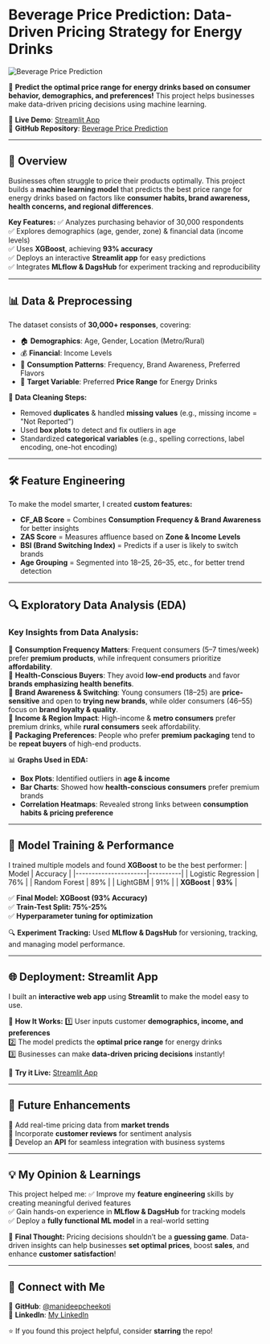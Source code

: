 # Beverage Price Prediction: Data-Driven Pricing Strategy for Energy Drinks

![Beverage Price Prediction](https://your-image-link.com)

🚀 **Predict the optimal price range for energy drinks based on consumer behavior, demographics, and preferences!** This project helps businesses make data-driven pricing decisions using machine learning.

🔗 **Live Demo**: [Streamlit App](https://beverage-price-prediction-manideep.streamlit.app/)  
📂 **GitHub Repository**: [Beverage Price Prediction](https://github.com/manideepcheekoti/beverage_price_prediction)

---

## 📌 Overview
Businesses often struggle to price their products optimally. This project builds a **machine learning model** that predicts the best price range for energy drinks based on factors like **consumer habits, brand awareness, health concerns, and regional differences**.

**Key Features:**
✅ Analyzes purchasing behavior of 30,000 respondents  
✅ Explores demographics (age, gender, zone) & financial data (income levels)  
✅ Uses **XGBoost**, achieving **93% accuracy**  
✅ Deploys an interactive **Streamlit app** for easy predictions  
✅ Integrates **MLflow & DagsHub** for experiment tracking and reproducibility  

---

## 📊 Data & Preprocessing
The dataset consists of **30,000+ responses**, covering:
- 🏠 **Demographics**: Age, Gender, Location (Metro/Rural)
- 💰 **Financial**: Income Levels
- 🍹 **Consumption Patterns**: Frequency, Brand Awareness, Preferred Flavors
- 🎯 **Target Variable**: Preferred **Price Range** for Energy Drinks

🔹 **Data Cleaning Steps:**
- Removed **duplicates** & handled **missing values** (e.g., missing income = "Not Reported")
- Used **box plots** to detect and fix outliers in age
- Standardized **categorical variables** (e.g., spelling corrections, label encoding, one-hot encoding)

---

## 🛠️ Feature Engineering
To make the model smarter, I created **custom features:**
- **CF_AB Score** = Combines **Consumption Frequency & Brand Awareness** for better insights  
- **ZAS Score** = Measures affluence based on **Zone & Income Levels**  
- **BSI (Brand Switching Index)** = Predicts if a user is likely to switch brands  
- **Age Grouping** = Segmented into 18–25, 26–35, etc., for better trend detection  

---

## 🔍 Exploratory Data Analysis (EDA)
### **Key Insights from Data Analysis:**
📌 **Consumption Frequency Matters**: Frequent consumers (5–7 times/week) prefer **premium products**, while infrequent consumers prioritize **affordability**.  
📌 **Health-Conscious Buyers**: They avoid **low-end products** and favor **brands emphasizing health benefits**.  
📌 **Brand Awareness & Switching**: Young consumers (18–25) are **price-sensitive** and open to **trying new brands**, while older consumers (46–55) focus on **brand loyalty & quality**.  
📌 **Income & Region Impact**: High-income & **metro consumers** prefer premium drinks, while **rural consumers** seek affordability.  
📌 **Packaging Preferences**: People who prefer **premium packaging** tend to be **repeat buyers** of high-end products.  

📊 **Graphs Used in EDA:**
- **Box Plots**: Identified outliers in **age & income**  
- **Bar Charts**: Showed how **health-conscious consumers** prefer premium brands  
- **Correlation Heatmaps**: Revealed strong links between **consumption habits & pricing preference**  

---

## 🚀 Model Training & Performance
I trained multiple models and found **XGBoost** to be the best performer:
| Model                | Accuracy |
|----------------------|----------|
| Logistic Regression | 76%      |
| Random Forest       | 89%      |
| LightGBM           | 91%      |
| **XGBoost**         | **93%**  |

✅ **Final Model: XGBoost (93% Accuracy)**  
✅ **Train-Test Split: 75%-25%**  
✅ **Hyperparameter tuning for optimization**  

🔍 **Experiment Tracking:** Used **MLflow & DagsHub** for versioning, tracking, and managing model performance.

---

## 🌐 Deployment: Streamlit App
I built an **interactive web app** using **Streamlit** to make the model easy to use.

🔹 **How It Works:**
1️⃣ User inputs customer **demographics, income, and preferences**  
2️⃣ The model predicts the **optimal price range** for energy drinks  
3️⃣ Businesses can make **data-driven pricing decisions** instantly!  

🚀 **Try it Live:** [Streamlit App](https://beverage-price-prediction-manideep.streamlit.app/)

---

## 🔮 Future Enhancements
🔹 Add real-time pricing data from **market trends**  
🔹 Incorporate **customer reviews** for sentiment analysis  
🔹 Develop an **API** for seamless integration with business systems  

---

## 💡 My Opinion & Learnings
This project helped me:
✅ Improve my **feature engineering** skills by creating meaningful derived features  
✅ Gain hands-on experience in **MLflow & DagsHub** for tracking models  
✅ Deploy a **fully functional ML model** in a real-world setting  

🤔 **Final Thought:** Pricing decisions shouldn’t be a **guessing game**. Data-driven insights can help businesses **set optimal prices**, boost **sales**, and enhance **customer satisfaction**!

---

## 🤝 Connect with Me
📌 **GitHub**: [@manideepcheekoti](https://github.com/manideepcheekoti)  
📌 **LinkedIn**: [My LinkedIn](https://www.linkedin.com/in/manideep-cheekoti/) 

⭐ If you found this project helpful, consider **starring** the repo!

